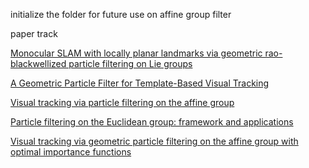 initialize the folder for future use on affine group filter



paper track

[Monocular SLAM with locally planar landmarks via geometric rao-blackwellized particle filtering on Lie groups](javascript:void(0))

[A Geometric Particle Filter for Template-Based Visual Tracking](javascript:void(0))

[Visual tracking via particle filtering on the affine group](javascript:void(0))

[Particle filtering on the Euclidean group: framework and applications](javascript:void(0))

[Visual tracking via geometric particle filtering on the affine group with optimal importance functions](javascript:void(0))